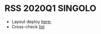 # RSS 2020Q1 SINGOLO

- Layout deploy [here](https://karinalogvina.github.io/singolo/);
- Cross-check [list](https://github.com/rolling-scopes-school/tasks/blob/master/tasks/markups/level-2/singolo/singolo-cross-check-2-ru.md)
